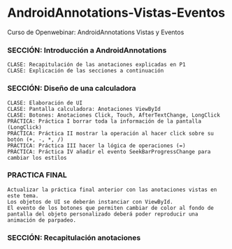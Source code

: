 # AndroidAnnotations-Vistas-Eventos
Curso de Openwebinar: AndroidAnnotations Vistas y Eventos


### SECCIÓN: Introducción a AndroidAnnotations
	CLASE: Recapitulación de las anotaciones explicadas en P1
	CLASE: Explicación de las secciones a continuación

### SECCIÓN: Diseño de una calculadora
	CLASE: Elaboración de UI
	CLASE: Pantalla calculadora: Anotaciones ViewById
	CLASE: Botones: Anotaciones Click, Touch, AfterTextChange, LongClick
	PRÁCTICA: Práctica I borrar toda la información de la pantalla (LongClick)
	PRÁCTICA: Práctica II mostrar la operación al hacer click sobre su botón (+, -, *, /)
	PRÁCTICA: Práctica III hacer la lógica de operaciones (=)
	PRÁCTICA: Práctica IV añadir el evento SeekBarProgressChange para cambiar los estilos
  
### PRACTICA FINAL
	Actualizar la práctica final anterior con las anotaciones vistas en este tema.
	Los objetos de UI se deberán instanciar con ViewById.
	El evento de los botones que permiten cambiar de color al fondo de pantalla del objeto personalizado deberá poder reproducir una animación de parpadeo.

### SECCIÓN: Recapitulación anotaciones
